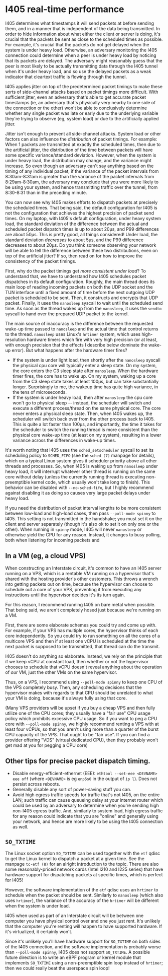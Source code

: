 # I405 real-time performance

I405 determines what timestamps it will send packets at before sending them, and in a manner that is
independent of the data being transmitted. In order to hide information about what either the client
or server is doing, it's crucial that the packets be sent as close to the scheduled times as
possible. For example, it's crucial that the packets do not get delayed when the system is under
heavy load. Otherwise, an adversary monitoring the I405 connection could determine when a peer is
under heavy load by noticing that its packets are delayed. The adversary might reasonably guess that
the peer is most likely to be actually transmitting data through the I405 tunnel when it's under
heavy load, and so use the delayed packets as a weak indicator that cleartext traffic is flowing
through the tunnel.

I405 applies jitter on top of the predetermined packet timings to make these sorts of side-channel
attacks based on packet timings more difficult. With sufficient jitter, even an adversary that's
able to get accurate packet timestamps (ie, an adversary that's physically very nearby to one side
of the connection or the other) won't be able to conclusively determine whether any single packet
was late or early due to the underlying variable they're trying to observe (eg, system load) or due
to the artificially applied jitter.

Jitter isn't enough to prevent all side-channel attacks. System load or other factors can also
influence the *distribution* of packet timings. For example: When 1 packets are transmitted at exactly
the scheduled times, then due to the artificial jitter, the distribution of the time between packets
will have some specific variance/standard deviation. However, when the system is under heavy load,
the distribution may change, and the variance might increase. So even though an adversary can't say
anything based on the timing of any individual packet, if the variance of the packet intervals from
8:30am-8:31am is greater than the variance of the packet intervals from 8:29am-8:30am, the adversary
may conclude that you were more likely to be using your system, and hence transmitting traffic over
the tunnel, from 8:30-8:31 than in the preceding minute.

You can now see why I405 makes efforts to dispatch packets at precisely the scheduled times. That
being said, the default configuration for I405 is not the configuration that achieves the highest
precision of packet send times. On my laptop, with I405's default configuration, under heavy system
load, the standard deviation of the difference between the actual and scheduled packet dispatch
times is up to about 20μs, and P99 differences are about 50μs. This is pretty good, all things
considered! Under load, the standard deviation *decreases* to about 5μs, and the P99 difference
decreases to about 20μs. Do you think someone observing your network will be able to tell the
difference between these two distributions, even on top of the artificial jitter? If so, then read
on for how to improve the consistency of the packet timings.

First, why do the packet timings get *more consistent under load*? To understand that, we have to
understand how I405 schedules packet dispatches in its default configuration. Roughly, the main
thread does its main loop of reading incoming packets on both the UDP socket and the TUN interface
until a fixed amount of time before the next outgoing UDP packet is scheduled to be sent. Then, it
constructs and encrypts that UDP packet. Finally, it uses the `nanosleep` syscall to wait until the
scheduled send time. As soon as the thread wakes up from the `nanosleep`, it uses the `sendto`
syscall to hand over the prepared UDP packet to the kernel.

The main source of inaccuracy is the difference between the requested wake-up time passed to
`nanosleep` and the actual time that control returns to the thread. `nanosleep` uses Linux's
`hrtimer` system, which uses high-resolution hardware timers which fire with very high precision (or
at least, with enough precision that the effects I describe below dominate the wake-up error). But
what happens after the hardware timer fires?
+ If the system is under light load, then shortly after the `nanosleep` syscall the physical cpu
core will typically enter a sleep state. On my system, the core enters the C3 sleep state after
`nanosleep`. When the hardware timer fires, the core has to wake up. On my system, waking up a core
from the C3 sleep state takes at least 100μs, but can take substantially longer. Surprisingly to me,
the wakeup time has quite high variance, in the tens of microseconds.
+ If the system is under heavy load, then after `nanosleep` the cpu core won't go to physical sleep
  -- instead, the scheduler will switch and execute a different process/thread on the same physical
  core. The core never enters a physical sleep state. Then, when I405 wakes up, the scheduler will
  switch back over from the other process back to I405. This is quite a lot faster than 100μs, and
  importantly, the time it takes for the scheduler to switch the running thread is more consistent
  than the physical core wake-up time (at least on my system), resulting in a lower variance across
  the differences in wake-up times.

It's worth noting that I405 uses the `sched_setscheduler` syscall to set its scheduling policy to
`SCHED_FIFO` (see the `sched (7)` manpage for details), which on a typical Linux system gives it
scheduler priority above all other threads and processes. So, when I405 is waking up from
`nanosleep` under heavy load, it will interrupt whatever other thread is running on the same core
without delay (unless the currently running thread is executing non-preemptible kernel code, which
usually won't take long to finish). This behavior can be disabled with `--no-sched-fifo`, but I
highly recommend against disabling it as doing so causes very large packet delays under heavy load.

If you need the distribution of packet interval lengths to be more consistent between low-load and
high-load cases, then pass `--poll-mode spinny` to I405. This setting is not transmitted in the
handshake; you must set it on the client and server separately (though it's also ok to set it on
only one or the other). When running in `spinny` mode, I405 will never `nanosleep` or otherwise yield the CPU for any reason. Instead, it changes to busy polling, both when listening for incoming packets and 

## In a VM (eg, a cloud VPS)

When constructing an Interstate circuit, it's common to have an I405 server running on a VPS, which
is a rentable VM running on a hypervisor that's shared with the hosting provider's other customers.
This throws a wrench into getting packets out on time, because the hypervisor can choose to schedule
out a core of your VPS, preventing it from executing any instructions until the hypervisor decides
it's its turn again.

For this reason, I recommend running I405 on bare metal when possible. That being said, we aren't completely hosed just because we're running on a VM.

First, there are some elaborate schemes you could try and come up with. For example, if your VPS has
multiple cores, the hypervisor thinks of each core independently. So you could try to run something
on all the cores of a multicore VPS and then if at least one vCPU is scheduled at the time the next
packet is supposed to be transmitted, that thread can do the transmit.

I405 doesn't do anything so elaborate. Instead, we rely on the principle that if we keep vCPU at
constant load, then whether or not the hypervisor chooses to schedule that vCPU doesn't reveal
anything about the operation of *our* VM, just the other VMs on the same hypervisor.

Thus, on a VPS, I recommend using `--poll-mode spinny` to keep one CPU of the VPS completely busy.
Then, any scheduling decisions that the hypervisor makes with regards to that CPU should be
unrelated to what your VM is doing, because it's always fully using that core.

(Many VPS providers will be upset if you buy a cheap VPS and then fully utilize one of the CPU
cores; they usually have a "fair use" CPU usage policy which prohibits excessive CPU usage. So if
you want to peg a CPU core with `--poll-mode spinny`, we highly recommend renting a VPS with at
least four vCPUs, so that you aren't using more than a quarter of the burst CPU capacity of the VPS.
That ought to be "fair use". If you can find a provider offering "VDS" (virtual dedicated CPU), then
they probably won't get mad at you for pegging a CPU core)

## Other tips for precise packet dispatch timing.

+ Disable energy-efficient-ethernet (EEE): `ethtool --set-eee <DEVNAME> eee off` (where `<DEVNAME>`
  is eg `enp5s0` in the output of `ip l`). Does not persist across reboots.
+ Generally disable any sort of power-saving stuff you can.
+ Avoid high egress traffic speeds for traffic that's not I405, on the entire LAN; such traffic can
  cause queueing delay at your internet router which could be used by an adversary to determine when
  you're sending high non-I405 egress traffic. And, similarly to system load, high egress traffic
  for any reason could indicate that you are "online" and generally using your network, and hence
  are more likely to be using the I405 connection as well.

## `SO_TXTIME`

The Linux socket option `SO_TXTIME` can be used together with the `etf` qdisc to get the Linux
kernel to dispatch a packet at a given time. See the manpage `tc-etf (8)` for an alright
introduction to the topic. There are also some reasonably-priced network cards (Intel I210 and I225
series) that have hardware support for dispatching packets at specific times, which is perfect for
I405!

However, the software implementation of the `etf` qdisc uses an `hrtimer` to schedule when the packet
should be sent. Similarly to `nanosleep` (which also uses `hrtimer`), the variance of the accuracy
of the `hrtimer` will be different when the system is under load.

I405 when used as part of an Interstate circuit will be between one computer you have physical
control over and one you just rent. It's unlikely that the computer you're renting will happen to
have supported hardware. If it's virtualized, it certainly won't.

Since it's unlikely you'll have hardware support for `SO_TXTIME` on both sides of the I405
connection, and the software implementation is probably worse than `--poll-mode spinny`, I405 does
not support `SO_TXTIME`. A possible future direction is to write an eBPF program or kernel module
that implements `SO_TXTIME` using a non-preemptible spin loop instead of `hrtimer`; then we could
really beat the userspace spin loop!
